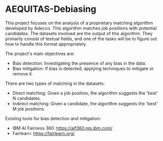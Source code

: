 # AEQUITAS-Debiasing

This project focuses on the analysis of a proprietary matching algorithm developed by Adecco. This algorithm matches job positions with potential candidates.
The datasets involved are the output of this algorithm. They primarily consist of textual fields, and one of the tasks will be to figure out how to handle this format appropriately.

The project's main objectives are:
- Bias detection: Investigating the presence of any bias in the data.
- Bias mitigation: If bias is detected, applying techniques to mitigate or remove it.

There are two types of matching in the datasets:
- Direct matching: Given a job position, the algorithm suggests the 'best' N candidates.
- Indirect matching: Given a candidate, the algorithm suggests the 'best' M job positions.

Existing tools for bias detection and mitigation:
- IBM AI Fairness 360: https://aif360.res.ibm.com/
- Fairlearn: https://fairlearn.org/
